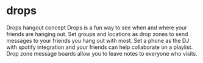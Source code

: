 # drops
Drops hangout concept
Drops is a fun way to see when and where your friends are hanging out. Set groups and locations as drop zones to send messages to your friends you hang out with most. Set a phone as the DJ with spotify integration and your friends can help collaborate on a playlist. Drop zone message boards allow you to leave notes to everyone who visits.
